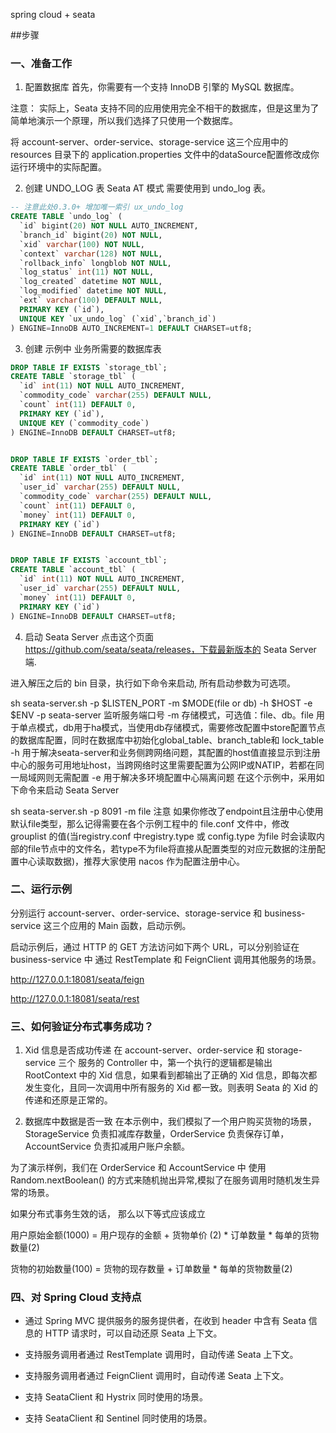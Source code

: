 spring cloud + seata

##步骤

### 一、准备工作
1. 配置数据库
首先，你需要有一个支持 InnoDB 引擎的 MySQL 数据库。

注意： 实际上，Seata 支持不同的应用使用完全不相干的数据库，但是这里为了简单地演示一个原理，所以我们选择了只使用一个数据库。

将 account-server、order-service、storage-service 这三个应用中的 resources 目录下的 application.properties 文件中的dataSource配置修改成你运行环境中的实际配置。

2. 创建 UNDO_LOG 表
Seata AT 模式 需要使用到 undo_log 表。

```sql
-- 注意此处0.3.0+ 增加唯一索引 ux_undo_log
CREATE TABLE `undo_log` (
  `id` bigint(20) NOT NULL AUTO_INCREMENT,
  `branch_id` bigint(20) NOT NULL,
  `xid` varchar(100) NOT NULL,
  `context` varchar(128) NOT NULL,
  `rollback_info` longblob NOT NULL,
  `log_status` int(11) NOT NULL,
  `log_created` datetime NOT NULL,
  `log_modified` datetime NOT NULL,
  `ext` varchar(100) DEFAULT NULL,
  PRIMARY KEY (`id`),
  UNIQUE KEY `ux_undo_log` (`xid`,`branch_id`)
) ENGINE=InnoDB AUTO_INCREMENT=1 DEFAULT CHARSET=utf8;
```

3. 创建 示例中 业务所需要的数据库表
```sql
DROP TABLE IF EXISTS `storage_tbl`;
CREATE TABLE `storage_tbl` (
  `id` int(11) NOT NULL AUTO_INCREMENT,
  `commodity_code` varchar(255) DEFAULT NULL,
  `count` int(11) DEFAULT 0,
  PRIMARY KEY (`id`),
  UNIQUE KEY (`commodity_code`)
) ENGINE=InnoDB DEFAULT CHARSET=utf8;


DROP TABLE IF EXISTS `order_tbl`;
CREATE TABLE `order_tbl` (
  `id` int(11) NOT NULL AUTO_INCREMENT,
  `user_id` varchar(255) DEFAULT NULL,
  `commodity_code` varchar(255) DEFAULT NULL,
  `count` int(11) DEFAULT 0,
  `money` int(11) DEFAULT 0,
  PRIMARY KEY (`id`)
) ENGINE=InnoDB DEFAULT CHARSET=utf8;


DROP TABLE IF EXISTS `account_tbl`;
CREATE TABLE `account_tbl` (
  `id` int(11) NOT NULL AUTO_INCREMENT,
  `user_id` varchar(255) DEFAULT NULL,
  `money` int(11) DEFAULT 0,
  PRIMARY KEY (`id`)
) ENGINE=InnoDB DEFAULT CHARSET=utf8;
```

4. 启动 Seata Server
点击这个页面 https://github.com/seata/seata/releases，下载最新版本的 Seata Server 端.

进入解压之后的 bin 目录，执行如下命令来启动, 所有启动参数为可选项。

sh seata-server.sh -p $LISTEN_PORT -m $MODE(file or db) -h $HOST -e $ENV
-p seata-server 监听服务端口号
-m 存储模式，可选值：file、db。file 用于单点模式，db用于ha模式，当使用db存储模式，需要修改配置中store配置节点的数据库配置，同时在数据库中初始化global_table、branch_table和 lock_table
-h 用于解决seata-server和业务侧跨网络问题，其配置的host值直接显示到注册中心的服务可用地址host，当跨网络时这里需要配置为公网IP或NATIP，若都在同一局域网则无需配置
-e 用于解决多环境配置中心隔离问题
在这个示例中，采用如下命令来启动 Seata Server

sh seata-server.sh -p 8091 -m file
注意 如果你修改了endpoint且注册中心使用默认file类型，那么记得需要在各个示例工程中的 file.conf 文件中，修改 grouplist 的值(当registry.conf 中registry.type 或 config.type 为file 时会读取内部的file节点中的文件名，若type不为file将直接从配置类型的对应元数据的注册配置中心读取数据)，推荐大家使用 nacos 作为配置注册中心。

### 二、运行示例

分别运行 account-server、order-service、storage-service 和 business-service 这三个应用的 Main 函数，启动示例。

启动示例后，通过 HTTP 的 GET 方法访问如下两个 URL，可以分别验证在 business-service 中 通过 RestTemplate 和 FeignClient 调用其他服务的场景。

http://127.0.0.1:18081/seata/feign

http://127.0.0.1:18081/seata/rest

### 三、如何验证分布式事务成功？
1. Xid 信息是否成功传递
在 account-server、order-service 和 storage-service 三个 服务的 Controller 中，第一个执行的逻辑都是输出 RootContext 中的 Xid 信息，如果看到都输出了正确的 Xid 信息，即每次都发生变化，且同一次调用中所有服务的 Xid 都一致。则表明 Seata 的 Xid 的传递和还原是正常的。

2. 数据库中数据是否一致
在本示例中，我们模拟了一个用户购买货物的场景，StorageService 负责扣减库存数量，OrderService 负责保存订单，AccountService 负责扣减用户账户余额。

为了演示样例，我们在 OrderService 和 AccountService 中 使用 Random.nextBoolean() 的方式来随机抛出异常,模拟了在服务调用时随机发生异常的场景。

如果分布式事务生效的话， 那么以下等式应该成立

用户原始金额(1000) = 用户现存的金额 + 货物单价 (2) * 订单数量 * 每单的货物数量(2)

货物的初始数量(100) = 货物的现存数量 + 订单数量 * 每单的货物数量(2)


### 四、对 Spring Cloud 支持点
- 通过 Spring MVC 提供服务的服务提供者，在收到 header 中含有 Seata 信息的 HTTP 请求时，可以自动还原 Seata 上下文。

- 支持服务调用者通过 RestTemplate 调用时，自动传递 Seata 上下文。

- 支持服务调用者通过 FeignClient 调用时，自动传递 Seata 上下文。

- 支持 SeataClient 和 Hystrix 同时使用的场景。

- 支持 SeataClient 和 Sentinel 同时使用的场景。